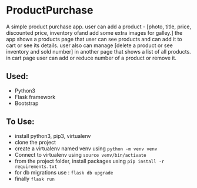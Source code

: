 # ProductPurchase
A simple product purchase app. user can add a product - [photo, title, price, discounted price, inventory ofand add some extra images for galley.]
the app shows a products page that user can see products and can add it to cart or see its details.
user also can manage [delete a product or see inventory and sold number] in another page that shows a list of all products.
in cart page user can add or reduce number of a product or remove it.
## Used:
- Python3 
- Flask framework
- Bootstrap
## To Use:
- install python3, pip3, virtualenv
- clone the project 
- create a virtualenv named venv using ``` python -m venv venv ```
- Connect to virtualenv using ``` source venv/bin/activate ```
- from the project folder, install packages using ``` pip install -r requirements.txt ```
- for db migrations use : ``` flask db upgrade ```
- finally ``` flask run ```
